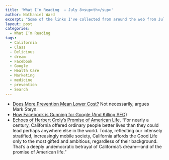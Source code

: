 ```yaml
---
title: 'What I’m Reading  — July 8<sup>th</sup>'
author: Nathaniel Ward
excerpt: "Some of the links I've collected from around the web from July 6th to July 8th."
layout: post
categories:
  - What I’m Reading
tags:
  - California
  - Class
  - Delicious
  - dream
  - Facebook
  - Google
  - Health Care
  - Marketing
  - medicine
  - prevention
  - Search
---
```

  * [Does More Prevention Mean Lower Cost?][1] Not necessarily, argues Mark Steyn.
  * [How Facebook is Gunning for Google (And Killing SEO)][2] 
  * [Echoes of Herbert Croly’s Promise of American Life.][3] “For nearly a century, California offered ordinary people better lives than they could lead perhaps anywhere else in the world. Today, reflecting our intensely stratified, increasingly mobile society, California affords the Good Life only to the most gifted and ambitious, regardless of their background. That’s a deeply undemocratic betrayal of California’s dream—and of the promise of American life.”

 [1]: http://corner.nationalreview.com/post/?q=YmJhNDc4NzRkM2M4ZjIwYjJmYWViNzQwZmEwMTI2YTI=
 [2]: http://www.copyblogger.com/facebook-killing-seo/
 [3]: http://www.theatlantic.com/doc/200907/california